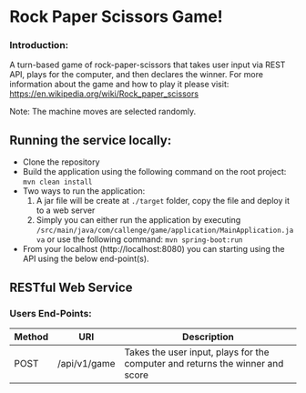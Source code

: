 # Rock Paper Scissors Game!
### Introduction:
A turn-based game of rock-paper-scissors that takes user input via REST API, plays for the computer, and then declares the winner. For more information about the game and how to play it please visit: https://en.wikipedia.org/wiki/Rock_paper_scissors

Note: The machine moves are selected randomly.



## Running the service locally:
- Clone the repository
- Build the application using the following command on the root project: `mvn clean install`
- Two ways to run the application:
	1. A jar file will be create at `./target` folder, copy the file and deploy it to a web server
	2. Simply you can either run the application by executing `/src/main/java/com/callenge/game/application/MainApplication.java` or use the following command: `mvn spring-boot:run`
- From your localhost (http://localhost:8080) you can starting using the API using the below end-point(s).

## RESTful Web Service
### Users End-Points:
|Method|              URI                   |                  Description                     		              | 
|------|------------------------------------|------------------------------------------------------------------------|
| POST | /api/v1/game | Takes the user input, plays for the computer and returns the winner and score | 
